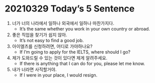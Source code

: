 # 20210329 Today’s 5 Sentence



1. 너가 너의 나라에서 일하나 외국에서 일하나 마찬가지다.
   - It’s the same whether you work in your own country or abroad.
2. 좋은 직업을 찾기가 쉽지 않아.
   - It’s not easy to find a good job.
3. 아이엘츠를 신청하려면, 어디로 가야하나요?
   - If I’m going to apply for the IELTS, where should I go?
4. 제가 도와드릴 수 있는 것이 있다면 제게 알려주세요.
   - If there is anything that I can do for you, please let me know.
5. 내가 너라면 사직할거야.
   - If I were in your place, I would resign.


